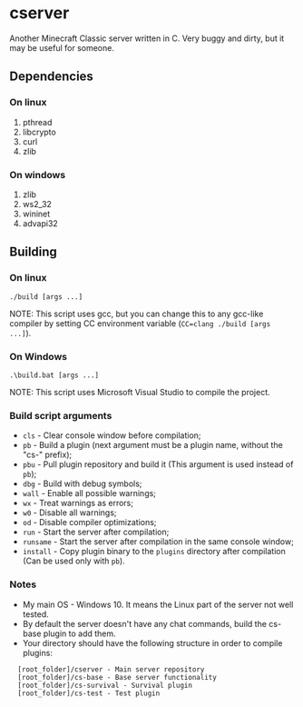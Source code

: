 # cserver
Another Minecraft Classic server written in C. Very buggy and dirty, but it may be useful for someone.

## Dependencies

### On linux
1. pthread
2. libcrypto
3. curl
4. zlib

### On windows
1. zlib
2. ws2_32
3. wininet
4. advapi32

## Building

### On linux
``./build [args ...]``

NOTE: This script uses gcc, but you can change this to any gcc-like compiler by setting CC environment variable (``CC=clang ./build [args ...]``).

### On Windows
``.\build.bat [args ...]``

NOTE: This script uses Microsoft Visual Studio to compile the project.

### Build script arguments
* ``cls`` - Clear console window before compilation;
* ``pb`` - Build a plugin (next argument must be a plugin name, without the "cs-" prefix);
* ``pbu`` - Pull plugin repository and build it (This argument is used instead of ``pb``);
* ``dbg`` - Build with debug symbols;
* ``wall`` - Enable all possible warnings;
* ``wx`` - Treat warnings as errors;
* ``w0`` - Disable all warnings;
* ``od`` - Disable compiler optimizations;
* ``run`` - Start the server after compilation;
* ``runsame`` - Start the server after compilation in the same console window;
* ``install`` - Copy plugin binary to the ``plugins`` directory after compilation (Can be used only with ``pb``).

### Notes
* My main OS - Windows 10. It means the Linux part of the server not well tested.
* By default the server doesn't have any chat commands, build the cs-base plugin to add them.
* Your directory should have the following structure in order to compile plugins:
```
  [root_folder]/cserver - Main server repository
  [root_folder]/cs-base - Base server functionality
  [root_folder]/cs-survival - Survival plugin
  [root_folder]/cs-test - Test plugin
```
